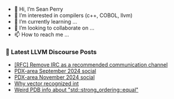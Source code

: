 - 👋 Hi, I’m Sean Perry
- 👀 I’m interested in compilers (c++, COBOL, llvm)
- 🌱 I’m currently learning ...
- 💞️ I’m looking to collaborate on ...
- 📫 How to reach me ...

<!---
s66perry/s66perry is a ✨ special ✨ repository because its `README.md` (this file) appears on your GitHub profile.
You can click the Preview link to take a look at your changes.
--->
### 📕 Latest LLVM Discourse Posts

<!-- DISCOURSE-LLVM:START -->
- [[RFC] Remove IRC as a recommended communication channel](https://discourse.llvm.org/t/rfc-remove-irc-as-a-recommended-communication-channel/82808#post_5)
- [PDX-area September 2024 social](https://discourse.llvm.org/t/pdx-area-september-2024-social/81184#post_5)
- [PDX-area November 2024 social](https://discourse.llvm.org/t/pdx-area-november-2024-social/82827#post_1)
- [Why vector recognized int](https://discourse.llvm.org/t/why-vector-recognized-int/82826#post_1)
- [Weird PDB info about &quot;std::strong_ordering::equal&quot;](https://discourse.llvm.org/t/weird-pdb-info-about-std-equal/82825#post_1)
<!-- DISCOURSE-LLVM:END -->
